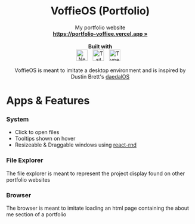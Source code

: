 <p align="center">
  <h1 align="center"><b>VoffieOS (Portfolio)</b></h1>
  <p align="center">
    My portfolio website
    <br />
    <a href="https://portfolio-voffiee.vercel.app"><strong>https://portfolio-voffiee.vercel.app »</strong></a>
    <br />
    <br />
    <strong>Built with</strong>
    <br />
    <img alt="NextJS" width="30px" style="padding-right:10px;" src="https://cdn.jsdelivr.net/gh/devicons/devicon@latest/icons/nextjs/nextjs-original.svg" />
    <img alt="TailwindCSS" width="30px" style="padding-right:10px;" src="https://cdn.jsdelivr.net/gh/devicons/devicon@latest/icons/tailwindcss/tailwindcss-original.svg" />
    <img alt="TypeScript" width="30px" style="padding-right:10px;" src="https://cdn.jsdelivr.net/gh/devicons/devicon/icons/typescript/typescript-original.svg"/>
    <br />
  </p>
</p>

<p align="center"> VoffieOS is meant to imitate a desktop environment and is inspired by Dustin Brett's <a href="https://github.com/DustinBrett/daedalOS">daedalOS</a></p>

# Apps & Features

### System

- Click to open files
- Tooltips shown on hover
- Resizeable & Draggable windows using [react-rnd](https://github.com/bokuweb/react-rnd)

### File Explorer

The file explorer is meant to represent the project display found on other portfolio websites

### Browser

The browser is meant to imitate loading an html page containing the about me section of a portfolio
